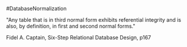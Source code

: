 #DatabaseNormalization

"Any table that is in third normal form exhibits referential integrity and is also, by definition, in first and second normal forms."

Fidel A. Captain, Six-Step Relational Database Design, p167